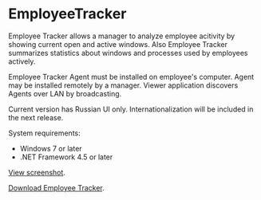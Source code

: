 # EmployeeTracker

Employee Tracker allows a manager to analyze employee acitivity by showing current open and active windows. Also Employee Tracker summarizes statistics about windows and processes used by employees actively.

Employee Tracker Agent must be installed on employee's computer. Agent may be installed remotely by a manager. Viewer application discovers Agents over LAN by broadcasting.

Current version has Russian UI only. Internationalization will be included in the next release.

System requirements:
- Windows 7 or later
- .NET Framework 4.5 or later

[View screenshot](https://raw.githubusercontent.com/laberko/EmployeeTracker/master/2016-08-05_19-35-33.png).

[Download Employee Tracker](https://github.com/laberko/EmployeeTracker/releases/latest).
